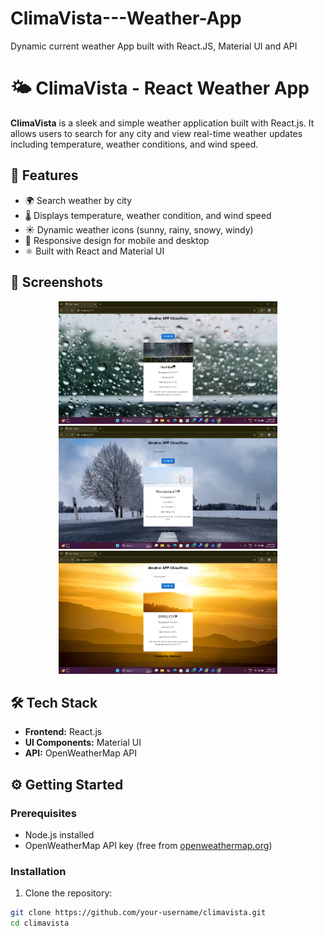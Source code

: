 # ClimaVista---Weather-App
Dynamic current weather App built with React.JS, Material UI and API 

# 🌤️ ClimaVista - React Weather App

**ClimaVista** is a sleek and simple weather application built with React.js. It allows users to search for any city and view real-time weather updates including temperature, weather conditions, and wind speed.

## 🚀 Features

- 🌍 Search weather by city
- 🌡️ Displays temperature, weather condition, and wind speed
- ☀️ Dynamic weather icons (sunny, rainy, snowy, windy)
- 📱 Responsive design for mobile and desktop
- ⚛️ Built with React and Material UI

## 📸 Screenshots

<p align="center">
  <img src="images/image1.png" alt="winter 1" width="350"/>
  <img src="images/image2.png" alt="summer 2" width="350"/>
   <img src="images/image3.png" alt="rain 2" width="350"/>
</p>

## 🛠️ Tech Stack

- **Frontend:** React.js
- **UI Components:** Material UI
- **API:** OpenWeatherMap API

## ⚙️ Getting Started

### Prerequisites

- Node.js installed
- OpenWeatherMap API key (free from [openweathermap.org](https://openweathermap.org))

### Installation

1. Clone the repository:

```bash
git clone https://github.com/your-username/climavista.git
cd climavista
